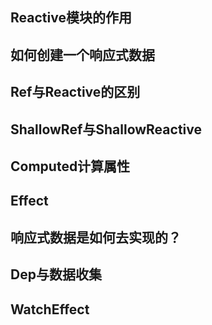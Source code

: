 ## Reactive模块的作用

## 如何创建一个响应式数据

## Ref与Reactive的区别

## ShallowRef与ShallowReactive

## Computed计算属性

## Effect

## 响应式数据是如何去实现的？

## Dep与数据收集

## WatchEffect




